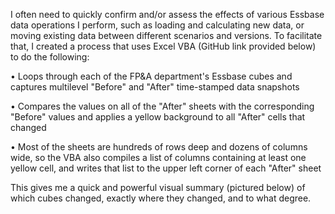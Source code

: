 I often need to quickly confirm and/or assess the effects of various Essbase data operations I perform, such as loading and calculating new data, or moving existing data between different scenarios and versions. To facilitate that, I created a process that uses Excel VBA (GitHub link provided below) to do the following:

• Loops through each of the FP&A department's Essbase cubes and captures multilevel "Before" and "After" time-stamped data snapshots 

• Compares the values on all of the "After" sheets with the corresponding "Before" values and applies a yellow background to all "After" cells that changed

• Most of the sheets are hundreds of rows deep and dozens of columns wide, so the VBA also compiles a list of columns containing at least one yellow cell, and writes that list to the upper left corner of each "After" sheet

This gives me a quick and powerful visual summary (pictured below) of which cubes changed, exactly where they changed, and to what degree.

